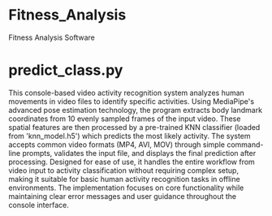 # Fitness_Analysis
Fitness Analysis Software


# predict_class.py
This console-based video activity recognition system analyzes human movements in video files to identify specific activities. Using MediaPipe's advanced pose estimation technology, the program extracts body landmark coordinates from 10 evenly sampled frames of the input video. These spatial features are then processed by a pre-trained KNN classifier (loaded from 'knn_model.h5') which predicts the most likely activity. The system accepts common video formats (MP4, AVI, MOV) through simple command-line prompts, validates the input file, and displays the final prediction after processing. Designed for ease of use, it handles the entire workflow from video input to activity classification without requiring complex setup, making it suitable for basic human activity recognition tasks in offline environments. The implementation focuses on core functionality while maintaining clear error messages and user guidance throughout the console interface.

